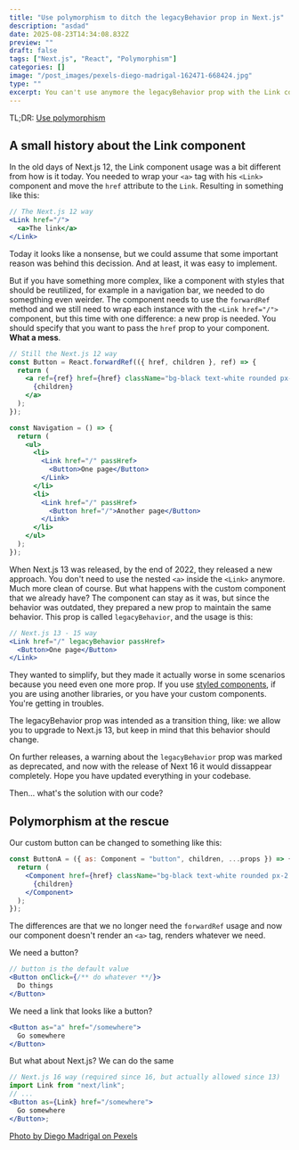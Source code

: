 ```yaml
---
title: "Use polymorphism to ditch the legacyBehavior prop in Next.js"
description: "asdad"
date: 2025-08-23T14:34:08.832Z
preview: ""
draft: false
tags: ["Next.js", "React", "Polymorphism"]
categories: []
image: "/post_images/pexels-diego-madrigal-162471-668424.jpg"
type: ""
excerpt: You can't use anymore the legacyBehavior prop with the Link components and you can use the polymorphic component pattern to achieve a clean solution.
---
```


TL;DR: [Use polymorphism](#polymorphism-at-the-rescue)

## A small history about the Link component

In the old days of Next.js 12, the Link component usage was a bit different from how is it today. You needed to wrap your `<a>` tag with his `<Link>` component and move the `href` attribute to the `Link`. Resulting in something like this:

```jsx
// The Next.js 12 way
<Link href="/">
  <a>The link</a>
</Link>
```

Today it looks like a nonsense, but we could assume that some important reason was behind this decission. And at least, it was easy to implement.

But if you have something more complex, like a component with styles that should be reutilized, for example in a navigation bar, we needed to do somegthing even weirder. The component needs to use the `forwardRef` method and we still need to wrap each instance with the `<Link href="/">` component, but this time with one difference: a new prop is needed. You should specify that you want to pass the `href` prop to your component. **What a mess**.

```jsx /passHref/ /forwardRef/
// Still the Next.js 12 way
const Button = React.forwardRef(({ href, children }, ref) => {
  return (
    <a ref={ref} href={href} className="bg-black text-white rounded px-2 py-1">
      {children}
    </a>
  );
});

const Navigation = () => {
  return (
    <ul>
      <li>
        <Link href="/" passHref>
          <Button>One page</Button>
        </Link>
      </li>
      <li>
        <Link href="/" passHref>
          <Button href="/">Another page</Button>
        </Link>
      </li>
    </ul>
  );
});
```

When Next.js 13 was released, by the end of 2022, they released a new approach. You don't need to use the nested `<a>` inside the `<Link>` anymore. Much more clean of course. But what happens with the custom component that we already have? The component can stay as it was, but since the behavior was outdated, they prepared a new prop to maintain the same behavior. This prop is called `legacyBehavior`, and the usage is this:

```jsx /legacyBehavior/
// Next.js 13 - 15 way
<Link href="/" legacyBehavior passHref>
  <Button>One page</Button>
</Link>
```

They wanted to simplify, but they made it actually worse in some scenarios because you need even one more prop. If you use [styled components](https://styled-components.com/), if you are using another libraries, or you have your custom components. You're getting in troubles.

The legacyBehavior prop was intended as a transition thing, like: we allow you to upgrade to Next.js 13, but keep in mind that this behavior should change.

On further releases, a warning about the `legacyBehavior` prop was marked as deprecated, and now with the release of Next 16 it would dissappear completely. Hope you have updated everything in your codebase.

Then... what's the solution with our code?

## Polymorphism at the rescue

Our custom button can be changed to something like this:

```jsx
const ButtonA = ({ as: Component = "button", children, ...props }) => {
  return (
    <Component href={href} className="bg-black text-white rounded px-2 py-1">
      {children}
    </Component>
  );
});
```

The differences are that we no longer need the `forwardRef` usage and now our component doesn't render an `<a>` tag, renders whatever we need.

We need a button?

```jsx
// button is the default value
<Button onClick={/** do whatever **/}>
  Do things
</Button>
```

We need a link that looks like a button?

```jsx
<Button as="a" href="/somewhere">
  Go somewhere
</Button>
```

But what about Next.js? We can do the same

```jsx
// Next.js 16 way (required since 16, but actually allowed since 13)
import Link from "next/link";
// ...
<Button as={Link} href="/somewhere">
  Go somewhere
</Button>;
```

[Photo by Diego Madrigal on Pexels](https://www.pexels.com/es-es/foto/mariposa-negra-roja-y-blanca-en-la-foto-de-primer-plano-668424/)
